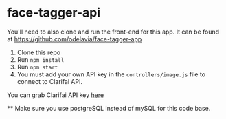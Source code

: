 # face-tagger-api
You'll need to also clone and run the front-end for this app. It can be found at https://github.com/odelavia/face-tagger-app

1. Clone this repo
2. Run `npm install`
3. Run `npm start`
4. You must add your own API key in the `controllers/image.js` file to connect to Clarifai API.

You can grab Clarifai API key [here](https://www.clarifai.com/)

** Make sure you use postgreSQL instead of mySQL for this code base.
